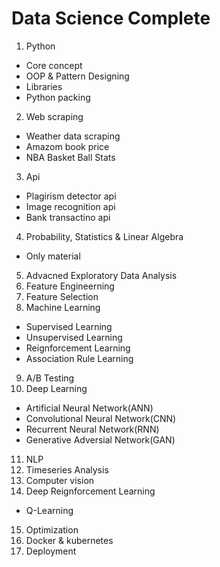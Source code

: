 # Data Science Complete

1. Python
  + Core concept
  + OOP & Pattern Designing
  + Libraries
  + Python packing
2. Web scraping
  + Weather data scraping
  + Amazom book price
  + NBA Basket Ball Stats
3. Api
  + Plagirism detector api
  + Image recognition api
  + Bank transactino api
4. Probability, Statistics & Linear Algebra
  + Only material
5. Advacned Exploratory Data Analysis
6. Feature Engineerning
7. Feature Selection
8. Machine Learning
  + Supervised Learning
  + Unsupervised Learning
  + Reignforcement Learning
  + Association Rule Learning
9. A/B Testing
10. Deep Learning
  + Artificial Neural Network(ANN)
  + Convolutional Neural Network(CNN)
  + Recurrent Neural Network(RNN)
  + Generative Adversial Network(GAN)
11. NLP
12. Timeseries Analysis
13. Computer vision
14. Deep Reignforcement Learning
  + Q-Learning
15. Optimization
16. Docker & kubernetes
17. Deployment

